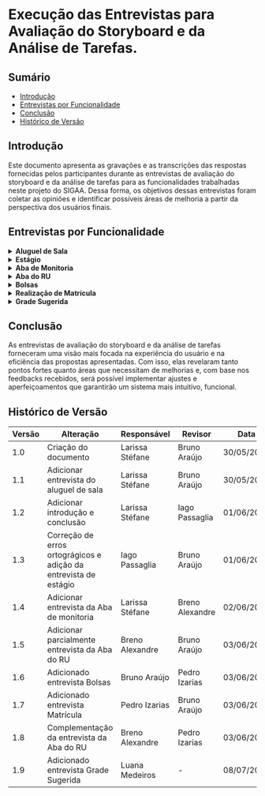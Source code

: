 # Execução das Entrevistas para Avaliação do Storyboard e da Análise de Tarefas.

## Sumário

* [Introdução](#Introdução)
* [Entrevistas por Funcionalidade](#Entrevistas-por-Funcionalidade)
* [Conclusão](#Conclusão)
* [Histórico de Versão](#Histórico-de-Versão)

## Introdução

Este documento apresenta as gravações e as transcrições das respostas fornecidas pelos participantes durante as entrevistas de avaliação do storyboard e da análise de tarefas para as funcionalidades trabalhadas neste projeto do SIGAA. Dessa forma, os objetivos dessas entrevistas foram coletar as opiniões e identificar possíveis áreas de melhoria a partir da perspectiva dos usuários finais. 

## Entrevistas por Funcionalidade

<details>
  <summary size="20"><b> Aluguel de Sala </b></summary> 
  
### Funcionalidade: Aluguel de Sala
  
Uma das funcionalidades criadas é o aluguel de sala que tem o objetivo de facilitar o processo de aluguel para os estudantes.

Para visualizar o storyboard dessa funcionalidade clique em [Storyboard](https://interacao-humano-computador.github.io/2024.1-SIGAA/#/DesignAvaliaçãoDesenvolvimento/Nível1/Storyboard/Storyboards[s](url))

Com base nisso, a avaliação do storyboard e da análise de tarefas para o aluguel de sala pode ser visualizado no vídeo 1:

<center> 

**Vídeo 1:** Entrevista Avaliação sobre a funcionalidade Aluguel de sala.

<iframe width="700" height="600" src="https://www.youtube.com/embed/Ju3S8haCitM" title="AValiação do Storyboard e Análise de tarefas - Funcionalidade: Aluguel de sala." frameborder="0" allow="accelerometer; autoplay; clipboard-write; encrypted-media; gyroscope; picture-in-picture; web-share" referrerpolicy="strict-origin-when-cross-origin" allowfullscreen></iframe>

**Autora:** [Larissa Stéfane](https://github.com/SkywalkerSupreme)

</center>

Caso o vídeo acima não funcione, utilize o [link](https://www.youtube.com/watch?v=Ju3S8haCitM)

Termo de consentimento do participante João Pedro em [Termo João Pedro](DesignAvaliaçãoDesenvolvimento/Nível1/Entrevistas_Avaliacao/termos/joaoPedro.md)
### Perguntas Respondidas Durante a Entrevista

<details>
  <summary size="20"><b> Questionário de Pré-Avaliação </b></summary> 

**1. Dados Demográficos**:
-  **Nome completo**: João Pedro Santiago Garcia
-  **Idade**: 25 anos
-  **Gênero**: Masculino
-   **Curso ou área de Estudo/Trabalho**: Engenharia Aeroespacial no oitavo semestre.
  
**2. Com que frequência você usa computadores ou dispositivos móveis?**

- Diariamente.

**3.Qual o seu nível de familiaridade com o uso de software acadêmico, em geral?**

- Nível baixo.

**4.Como você classifica suas habilidades gerais com tecnologia?**

- Média

**5.Você costuma buscar ajuda ou tutoriais quando encontra dificuldades tecnológicas?**

- Sim.

**6.Qual é o seu principal objetivo ao usar sistemas acadêmicos?**

- No geral, facilitar a realização de alguns procedimentos.

  </details>

<details>
  <summary size="20"><b> Questionário sobre o Storyboard </b></summary> 

### Observações durante a leitura do storyboard:

  Gostou da ideia da funcionalidade, pois facilita a vida do usuário, pois ele não precisa se locomover para realizar o aluguel. Assim, consegue fazer tudo de modo remoto.

### Questionário de avaliação Storyboard

**1. O que você achou do storyboard apresentado? Houve algum elemento que se destacou positiva ou negativamente?**
- Ele gostou da ideia geral e da elaboração dela.
  
**2. O storyboard foi claro e fácil de entender? Quais partes, se houver, foram confusas ou difíceis de seguir?**
- Sim, achou bem claro e não teve nenhuma parte que achou confusa.
  
**3. Você acha que o storyboard reflete bem as necessidades e as expectativas dos usuários? Por quê?**
- Sim, porque, para os estudantes que moram longe, é bem mais prático fazer o aluguel de sala online e precisar só de deslocar uma vez, que é para o evento, do que ter que se deslocar duas vezes, a primeira para alugar a sala em certo dia e outra para ir, necessariamente, para o evento.

**4. Você acha que a solução apresentada no storyboard é relevante e eficaz para o problema mostrado? Por quê?**
- Sim, acredita que será bem funcional baseando-se no contexto do storyboard.

**5. De que maneira você acha que a solução apresentada no storyboard poderia impactar a vida dos usuários?**
- Facilita tanto para quem quer alugar a sala quanto para quem cuida desse processo, porque, por exemplo, se um conjunto de pessoas desejar alugar uma sala ao mesmo tempo, é formada uma fila que fica cansativa tanto para o servidor técnico que organiza as salas quanto para quem deseja alugar. Além disso, facilita o próprio processo de reserva de aluguel de salas.

</details>

<details>
  <summary size="20"><b> Questionário sobre a análise de tarefas </b></summary> 

### Observações durante avaliação da análise de tarefas: 

Em selecionar o horário, para deixar mais organizado, o usuário seleciona entre as opções, ou seja, não é o usuário que define o horário, mas o sistema que dá as opções. 

### Questionário de Avaliação Análise de tarefas

**1. A análise de tarefas foi fácil de seguir? Houve alguma etapa que você achou particularmente complicada ou mal explicada?**
- Ele achou a análise de tarefas bem tranquila e com um fluxo fácil de ser entendido.
  
**2. A sequência das tarefas fez sentido para você? Alguma etapa pareceu fora de ordem ou confusa?**
- Ele acredita que a sequência das tarefas fazem sentido e em uma ordem correta e esperada.

**3. Você acha que as tarefas analisadas são relevantes para o contexto do sistema acadêmico? Por quê?**
- Ele acredita que sim, pois envolve a parte burocrática essencial para um sistema acadêmico e ajuda na organização. 

**4. As tarefas apresentadas na análise foram consistentes entre si e com o resto do sistema? Alguma tarefa pareceu destoar do fluxo geral?**
- Ele falou que sim, pois o formato das tarefas para utilizar a funcionalidade segue a mesma dinâmica que os outros sistemas acadêmicos que ele utiliza.

**5. Você acha que as tarefas precisam ser mais fáceis de executar na prática? Quais tarefas poderiam ser simplificadas?**
- Ele acredita que o formulário pode ser simplificado, pois a pessoa que entra na sua conta, então, qualquer tarefa que ela realizar já vai ter os seus dados vinculados automaticamente. Então, pode ser que uma parte do formulário seja desnecessária.
- Por exemplo, o ideal seria só para colher informações sobre o motivo do aluguel.

**6. Quais são as principais dificuldades que os usuários enfrentam ao executar as tarefas propostas?**
- Para ele, a questão do horário e data deveriam ser simples, pois é algo que ele encontra dificuldades em outros sistemas.

**7. As tarefas são intuitivas e fáceis de entender?**
- Ele acredita que sim.

**8. Existem etapas desnecessárias ou confusas no fluxo das tarefas?**
- Para ele, a única parte que é parcialmente desnecessária é o formulário.

**9. Os objetivos dos usuários são alcançados de maneira eficiente?**
- Ele acredita que sim.

**10. Existem discrepâncias entre o que os usuários esperam e o que realmente ocorre durante a execução das tarefas?**
- Não, ele acredita que está bem coerente com o que é esperado.

</details>

<details>
  <summary size="20"><b> Questionário de avaliação conforme os objetivos </b></summary> 

**1. O quanto eles são motivados a explorar as novas funcionalidades?**
- Ele utilizaria o aluguel de salas para realizar reuniões e estudos em grupo.

**2. Quais são os pontos fortes e fracos do sistema, na opinião dos usuários**
- Ele não possui opinião sobre os pontos fortes e fracos além dos que comentou anteriormente.

**3. Quais objetivos dos usuários podem ser alcançados através do sistema? E quais não podem? Quais necessidades e desejos foram ou não atendidos?**
- Ele acredita que sim, no formato em que o storyboard e a análise de tarefas foram apresentados, é possível deduzir que os objetivos e necessidades dos usuários serão atendidos com eficiência.

**4. A tecnologia disponível pode oferecer maneiras mais interessantes ou eficientes de os usuários atingirem seus objetivos?**
- Ele não conseguiu dar uma resposta para isso, pois observou que para ter mais conclusões seria necessário observar essa funcionalidade de aluguel de sala funcionando no sistema. No entanto, a princípio, acredita que está ótimo.

 </details>

<details>
  <summary size="20"><b> Questionário de de pós-avaliação </b></summary> 

**1. Como você descreveria sua satisfação geral com a experiência de uso observada?**
- Ele gostou bastante de como foi apresentado e da dinâmica da entrevista.

**2. Quais aspectos você achou mais intuitivos e quais menos intuitivos?**
- Ele achou tudo bem intuitivo, mas recomenda focar mais no horário para deixá-lo mais intuitivo e menos propenso a erros.

**3. As funcionalidades e o fluxo de trabalho apresentados atenderam às suas expectativas iniciais? Por favor, explique sua resposta.**
- Sim, atendeu às expectativas dele.
   
  </details>

 </details>






<details>
  <summary size="20"><b> Estágio </b></summary> 
  
### Funcionalidade: Pré-cadastro de estágio

Para visualizar o storyboard dessa funcionalidade clique em [Storyboard](https://interacao-humano-computador.github.io/2024.1-SIGAA/#/DesignAvaliaçãoDesenvolvimento/Nível1/Storyboard/Storyboards)

Para visualizar a análise de tarefas dessa funcionalidade clique em [Análise de Tarefas](https://interacao-humano-computador.github.io/2024.1-SIGAA/#/Requisitos1/AnaliseTarefas/Estagio/estagioHierarquica)

Com base nisso, a avaliação do storyboard e da análise de tarefas para o pré-cadastro de estágios pode ser visualizado no vídeo 1:

**Vídeo 1:** Entrevista Avaliação sobre a funcionalidade Aluguel de sala.

<iframe width="700" height="600" src="https://www.youtube.com/watch?v=yuGTIJrQU8g" title="AValiação do Storyboard e Análise de tarefas - Funcionalidade: Pré-cadastro de estágioo." frameborder="0" allow="accelerometer; autoplay; clipboard-write; encrypted-media; gyroscope; picture-in-picture; web-share" referrerpolicy="strict-origin-when-cross-origin" allowfullscreen></iframe>

**Autor:** [Iago Passaglia](https://github.com/Paxxaglia)

Caso o vídeo acima não funcione, utilize o [link](https://www.youtube.com/watch?v=yuGTIJrQU8g)

### Perguntas Respondidas Durante a Entrevista

<details>
  <summary size="20"><b> Questionário de Pré-Avaliação </b></summary> 

**1. Dados Demográficos**:
-  **Nome completo**: Ana Caroline Porto
-  **Idade**: 20 anos
-  **Gênero**: Feminino
-   **Curso ou área de Estudo/Trabalho**: Nutrição, quinto semestre.
  
**2. Com que frequência você usa computadores ou dispositivos móveis?**

- Diariamente.

**3.Qual o seu nível de familiaridade com o uso de software acadêmico, em geral?**

- Nível médio.

**4.Como você classifica suas habilidades gerais com tecnologia?**

- Boa/Alta

**5.Você costuma buscar ajuda ou tutoriais quando encontra dificuldades tecnológicas?**

- Sim.

**6.Qual é o seu principal objetivo ao usar sistemas acadêmicos?**

- Resolver assuntos relacionados a faculdade com mais praticidade.

  </details>

<details>
  <summary size="20"><b> Questionário sobre o Storyboard </b></summary> 

### Questionário de avaliação Storyboard

**1. O que você achou do storyboard apresentado? Houve algum elemento que se destacou positiva ou negativamente?**
- Gostou do storyboard mas adicionaria o processo de como ela chegou no site do sigaa para preencher o formulário 
  
**2. O storyboard foi claro e fácil de entender? Quais partes, se houver, foram confusas ou difíceis de seguir?**
- Sim, achou claro no geral, apenas a parte de como ela chegou no processo foi confusa.
  
**3. Você acha que o storyboard reflete bem as necessidades e as expectativas dos usuários? Por quê?**
- Segundo a estudante, as necessidades foram refletidas. Já as expectativas não, pois o estudante espera conseguir resolver todas as etapas do processo de forma online, o que não é o caso.

**4. Você acha que a solução apresentada no storyboard é relevante e eficaz para o problema mostrado? Por quê?**
- Sim.

**5. De que maneira você acha que a solução apresentada no storyboard poderia impactar a vida dos usuários?**
- Acredita que a solução impacta na vida do usuário pois traz mais praticidade para o dia a dia e para resolver problemas de forma online.

</details>

<details>
  <summary size="20"><b> Questionário sobre a análise de tarefas </b></summary> 

### Questionário de Avaliação Análise de tarefas

**1. A análise de tarefas foi fácil de seguir? Houve alguma etapa que você achou particularmente complicada ou mal explicada?**
- Ela acha que sim e que as etapas estão bem estabelecidas.
  
**2. A sequência das tarefas fez sentido para você? Alguma etapa pareceu fora de ordem ou confusa?**
- Ele acredita que a sequência das tarefas fazem sentido e em uma ordem correta e esperada.

**3. Você acha que as tarefas analisadas são relevantes para o contexto do sistema acadêmico? Por quê?**
- Acredita que esteja bem organizada e não me pareceu confusa em nenhuma das etapas

**4. As tarefas apresentadas na análise foram consistentes entre si e com o resto do sistema? Alguma tarefa pareceu destoar do fluxo geral?**
- Sim, foram consistentes. As tarefas parecem de acordo com o fluxo geral.

**5. Você acha que as tarefas precisam ser mais fáceis de executar na prática? Quais tarefas poderiam ser simplificadas?**
- A usuária alega que todo o processo poderia ser online, e não apenas parte dele, como é mostrado.

**6. Quais são as principais dificuldades que os usuários enfrentam ao executar as tarefas propostas?**
- Ana Caroline ressaltou que a falta de instruções ou tutoriais pode ser uma dificuldade que os usuários podem enfrentar eventualmente.

**7. As tarefas são intuitivas e fáceis de entender?**
- Sim.

**8. Existem etapas desnecessárias ou confusas no fluxo das tarefas?**
- Acredita que todas as etapas são necessárias para o processo.

**9. Os objetivos dos usuários são alcançados de maneira eficiente?**
- Ela acredita que sim.

**10. Existem discrepâncias entre o que os usuários esperam e o que realmente ocorre durante a execução das tarefas?**
- Acredita que não, mas enfatiza que a parte do convênio dentro do sistema deve ter informações sobre o que se trata. Ja que nem todos os usuários podem entender com facilidade.


</details>

<details>
  <summary size="20"><b> Questionário de avaliação conforme os objetivos </b></summary> 

**1. Quais são os pontos fortes e fracos do sistema, na opinião dos usuários**
- Pontos fortes: o aluno pode resolver a maior parte das pêndencia online.
- Pontos fracos: Algumas partes do processo devem ser feitas fora do sistema.

**2. Quais objetivos dos usuários podem ser alcançados através do sistema? E quais não podem? Quais necessidades e desejos foram ou não atendidos?**
- Conforme foram apresentados, a usuária concordou que o unico objetivo que não pode ser alcançado na tarefa é a questão de integrar todos os processos do estágio no sistema.

**3. A tecnologia disponível pode oferecer maneiras mais interessantes ou eficientes de os usuários atingirem seus objetivos?**
- sim, integrando o formulário de termo de compromisso com a empresa contratante.

 </details>

<details>
  <summary size="20"><b> Questionário de de pós-avaliação </b></summary> 

**1. Como você descreveria sua satisfação geral com a experiência de uso observada?**
- Satisfeita.

**2. Quais aspectos você achou mais intuitivos e quais menos intuitivos?**
- A parte de selecionar o convnio fora do formulário é a menos intuitiva e a parte mais instuitiva é poder efetuar o processo de forma online.
  
**3. As funcionalidades e o fluxo de trabalho apresentados atenderam às suas expectativas iniciais? Por favor, explique sua resposta.**
- Acredita que sim.
   
  </details>

 </details>



<details>
  <summary size="20"><b> Aba de Monitoria </b></summary> 
  
### Funcionalidade: Aba de monitoria

Uma das funcionalidades criadas é a aba de monitoria que tem o objetivo realizar os processos referentes à monitorias e facilitar a vida dos envolvidos.

Para visualizar o storyboard dessa funcionalidade clique em [Storyboard](DesignAvaliaçãoDesenvolvimento/Nível1/Storyboard/Storyboards).

Com base nisso, a avaliação do storyboard e da análise de tarefas para a aba de monitoria pode ser visualizadoa no vídeo 3:

<center> 

**Vídeo 3:** Entrevista Avaliação sobre a funcionalidade Aba de Monitoria.

<iframe width="700" height="450" src="https://www.youtube.com/embed/gzTPaBgR5Fg" title="Avaliação do Storyboard e da Análise de Tarefas - Funcionalidade: Aba de Monitoria" frameborder="0" allow="accelerometer; autoplay; clipboard-write; encrypted-media; gyroscope; picture-in-picture; web-share" referrerpolicy="strict-origin-when-cross-origin" allowfullscreen></iframe>

**Autora:** [Larissa Stéfane](https://github.com/SkywalkerSupreme)

</center>

Caso o vídeo acima não funcione, utilize o [link](https://youtu.be/gzTPaBgR5Fg).

Termo de consentimento do participante Leonardo Machado em [Termo Leonardo](DesignAvaliaçãoDesenvolvimento/Nível1/Entrevistas_Avaliacao/termos/Leonardo.md).


### Perguntas Respondidas Durante a Entrevista

<details>

<summary size="20"><b> Questionário de Pré-Avaliação </b></summary>


**1. Dados Demográficos**:

- **Nome completo**: Leonardo Gonçalves Machado
- **Idade**: 21 anos.
- **Gênero**: Masculino
- **Curso ou área de Estudo/Trabalho**: Engenharia de Software no 7 semestre.


**2. Com que frequência você usa computadores ou dispositivos móveis?**

- Todo dia.

**3.Qual o seu nível de familiaridade com o uso de software acadêmico, em geral?**

- Bastante/Alto.

**4.Como você classifica suas habilidades gerais com tecnologia?**

- Boa

**5.Você costuma buscar ajuda ou tutoriais quando encontra dificuldades tecnológicas?**

- Sim

**6.Qual é o seu principal objetivo ao usar sistemas acadêmicos?**

- Ele utiliza sistemas acadêmicos para realizar processos acadêmicos, como realizar matrículas e para obter informações, como consultar as notas e frequências.

</details>

<details>

<summary size="20"><b> Questionário sobre o Storyboard </b></summary>

### Questionário de avaliação Storyboard

**1. O que você achou do storyboard apresentado? Houve algum elemento que se destacou positiva ou negativamente?**

- A parte positiva é que mostra os motivos de um estudante precisar da funcionalidade, ou seja, mostra a vantagem de ter essa funcionalidade no sistema.

- Não há pontos negativos observados.

**2. O storyboard foi claro e fácil de entender? Quais partes, se houver, foram confusas ou difíceis de seguir?**

- Ele achou confusa a parte em que como verifica o local da turma, se seria por campus ou por unidade.

- A turma será identificada de forma semelhante com o processo de matrícula.

**3. Você acha que o storyboard reflete bem as necessidades e as expectativas dos usuários? Por quê?**

- Sim, pois ele pontuou que foi mostrado alguns problemas enfrentados pelos monitores e pelos estudantes em geral.


**4. Você acha que a solução apresentada no storyboard é relevante e eficaz para o problema mostrado? Por quê?**

- Sim. Ele achou que mostrou bem os problemas que estudantes podem enfrentar quando querem ser monitores de uma disciplina, mas não conhecem o discente ou são muito tímidos para pedirem diretamente. Além disso, ele pontuou a questão de como a organização do monitor fica mais fácil de ser comunicada com os estudantes.

**5. De que maneira você acha que a solução apresentada no storyboard poderia impactar a vida dos usuários?**

- Para ele, reduziria o tempo gasto pelos estudantes para realizar essas tarefas, que são feitas presencialmente atualmente. Além de a funcionalidade tornar o processo mais prático em relação aos horários também, pois o monitor pode pedir monitoria a qualquer momento.

</details>

<details>

<summary size="20"><b> Questionário sobre a análise de tarefas </b></summary>

### Questionário de Avaliação Análise de tarefas

**1. A análise de tarefas foi fácil de seguir? Houve alguma etapa que você achou particularmente complicada ou mal explicada?**

- Uma parte que ele achou complicada foi em monitorar monitoria em relação à área de definir comunicação. Para ele, seria ideal tirar a parte de comunicar diretamente com outros estudantes e professores pelo SIGAA, pois isso pode deixar o monitor e os estudantes confusos em relação a qual meio de comunicação utilizar.

**2. A sequência das tarefas fez sentido para você? Alguma etapa pareceu fora de ordem ou confusa?**

- Para ele, a sequência fez sentido.

**3. Você acha que as tarefas analisadas são relevantes para o contexto do sistema acadêmico? Por quê?**

- Sim, pois, torna formal algo que é informal, o que, consequentemente, melhora a organização.

**4. As tarefas apresentadas na análise foram consistentes entre si e com o resto do sistema? Alguma tarefa pareceu destoar do fluxo geral?**

- Sim, ele acha que as tarefas e o fluxo estão segundo o que ele está acostumado.

**5. Você acha que as tarefas precisam ser mais fáceis de executar na prática? Quais tarefas poderiam ser simplificadas?**

- Ele acha que nível em que elas foram mostradas está bom. Considera fácil e não consegue em pensar em uma maneira de simplificar.

**6. Quais são as principais dificuldades que os usuários enfrentam ao executar as tarefas propostas?**

- Para ele, uma dificuldade seria no contato inicial, quando o estudante ainda não conhece muito bem a plataforma. Mas, para quem já está acostumado, não enfrentaria problemas.

**7. As tarefas são intuitivas e fáceis de entender?**

- Sim

**8. Existem etapas desnecessárias ou confusas no fluxo das tarefas?**

- Sim, em relação ao formato de comunicação.

**9. Os objetivos dos usuários são alcançados de maneira eficiente?**

- Sim.

**10. Existem discrepâncias entre o que os usuários esperam e o que realmente ocorre durante a execução das tarefas?**

- Não, ele falou que está conforme o esperado.

</details>

<details>

<summary size="20"><b> Questionário de avaliação conforme os objetivos </b></summary>

**1. O quanto eles são motivados a explorar as novas funcionalidades?**

- Depende da intenção como usuário. Por exemplo, se for um estudante que deseja ser monitor e gosta, então a motivação é alta. Entretanto, se for para alguém que não tem interesse em monitoria, então é baixa.

- Entretanto, a aparte de avaliar um monitor seria utilizada por todos os estudantes, pois todos vão ter contato com algum monitor em algum momento da sua vida acadêmica. Então, neste caso, seria alta.

**2. Quais são os pontos fortes e fracos do sistema, na opinião dos usuários**

- Ponto forte é diminuir a burocracia e facilitar o contato com professores. Além disso, também ajuda os monitores a serem menos ociosos.

**3. Quais objetivos dos usuários podem ser alcançados através do sistema? E quais não podem? Quais necessidades e desejos foram ou não atendidos?**

- Pode suprir a necessidade dos monitores em relação ao pedido de monitoria e a sua organização.

**4. A tecnologia disponível pode oferecer maneiras mais interessantes ou eficientes de os usuários atingirem seus objetivos?**

- Melhorar a parte de comunicação, ou seja, retirar a aba especifica de comunicação entre professores e estudantes no SIGAA e deixar como algo que o monitor pode escolher.

</details>



<details>

<summary size="20"><b> Questionário de pós-avaliação </b></summary>

**1. Como você descreveria sua satisfação geral com a experiência de uso observada?**

- Ele afirma estar satisfeito.

**2. Quais aspectos você achou mais intuitivos e quais menos intuitivos?**

- A parte mais intuitiva foi a parte de submeter a monitoria e a menos foi a definição da comunicação na parte de monitorar monitoria

**3. As funcionalidades e o fluxo de trabalho apresentados atenderam às suas expectativas iniciais? Por favor, explique sua resposta.**

- Sim, mas recomenda seguir as recomendações que ele deu nas questões anteriores.

</details>

</details>





<details>
  <summary size="20"><b> Aba do RU </b></summary> 
<br>
  
<b><font size="+2"> Funcionalidade: Aba do RU</font></b>

Uma das funcionalidades criadas é a aba do Restaurante Universitário que tem o objetivo de facilitar processos que antes eram apenas feitos presencialmente.

Para visualizar o storyboard dessa funcionalidade clique em [Storyboard](DesignAvaliaçãoDesenvolvimento/Nível1/Storyboard/Storyboards).

Com base nisso, as avaliações do storyboard e da análise de tarefas para a aba do RU podem ser visualizadas no vídeo 4:

<center> 

**Vídeo 4:** Entrevista Avaliação sobre a funcionalidade Aba do RU.

<iframe width="700" height="800" src="https://www.youtube-nocookie.com/embed/ePtlMwfc-oE?si=cdgHjCQFhsIf_elO" title="Avaliação do Storyboard e da Análise de Tarefas - Funcionalidade: Aba do RU" frameborder="0" allow="accelerometer; autoplay; clipboard-write; encrypted-media; gyroscope; picture-in-picture; web-share" referrerpolicy="strict-origin-when-cross-origin" allowfullscreen></iframe>

<b> Autor: </b> <a href="https://github.com/brenoalexandre0"> Breno Alexandre </a>

</center>

Caso o vídeo acima não funcione, utilize o [link](https://youtu.be/ePtlMwfc-oE).

O participante consentiu com os termos de consentimento em vídeo.


### Perguntas Respondidas Durante a Entrevista

<details>

<summary size="20"><b> Questionário de Pré-Avaliação </b></summary>


**1. Dados Demográficos**:

- **Nome completo**: Limírio Correia Guimarães
- **Idade**: 22 anos.
- **Gênero**: Masculino
- **Curso ou área de Estudo/Trabalho**: Oitavo semestre de Engenharia de Software.


**2. Com que frequência você usa computadores ou dispositivos móveis?**

- Todos os dias.

**3.Qual o seu nível de familiaridade com o uso de software acadêmico, em geral?**

- Bem proficiente.

**4.Como você classifica suas habilidades gerais com tecnologia?**

- Nível alto.

**5.Você costuma buscar ajuda ou tutoriais quando encontra dificuldades tecnológicas?**

- Sim.

**6.Qual é o seu principal objetivo ao usar sistemas acadêmicos?**

- Ele utiliza sistemas acadêmicos para realizar processos acadêmicos, como realizar matrículas e para obter informações, como consultar as notas e frequências.

</details>

<details>
  <summary size="20"><b> Questionário sobre o Storyboard </b></summary> 

### Observações durante a leitura do storyboard:

Leu rápidamente sem problemas.

### Questionário de avaliação Storyboard

**1. O que você achou do storyboard apresentado? Houve algum elemento que se destacou positiva ou negativamente?**
- Ele achou ele bem feito e considerou os objetivos claros.
  
**2. O storyboard foi claro e fácil de entender? Quais partes, se houver, foram confusas ou difíceis de seguir?**
- Considerou  que o storyboard tem uma qualidade linear.
  
**3. Você acha que o storyboard reflete bem as necessidades e as expectativas dos usuários? Por quê?**
- Sim, porque, como usuário, ele pode sentir que um usuário agiria do mesmo jeito representado no storyboard.

**4. Você acha que a solução apresentada no storyboard é relevante e eficaz para o problema mostrado? Por quê?**
- Sim, acredita que os passos são interessantes a serem seguidos.

**5. De que maneira você acha que a solução apresentada no storyboard poderia impactar a vida dos usuários?**
- Facilita por poder ser remoto.
- Poupa tempo.

</details>

<details>
  <summary size="20"><b> Questionário sobre a análise de tarefas </b></summary> 

### Observações durante avaliação da análise de tarefas: 

Achou um pouco complicado ler e entender o HTA de forma geral à primeira vista.

### Questionário de Avaliação Análise de tarefas

**1. A análise de tarefas foi fácil de seguir? Houve alguma etapa que você achou particularmente complicada ou mal explicada?**
- Sim, com exceção da tarefa de Recarga de Créditos, por ser muito extensa.
  
**2. A sequência das tarefas fez sentido para você? Alguma etapa pareceu fora de ordem ou confusa?**
- Achou bem coerente no geral.
- Na tarefa de Recarga de Créditos, os itens 3.1 e 3.1.1 parecem redundantes na visão do usuário.

**3. Você acha que as tarefas analisadas são relevantes para o contexto do sistema acadêmico? Por quê?**
- Sim, ele concorda. Ele acha importante ter essa parte no sistema acadêmico pois o RU é integrado na universidade.

**4. As tarefas apresentadas na análise foram consistentes entre si e com o resto do sistema? Alguma tarefa pareceu destoar do fluxo geral?**
- Foram coerentes na visão dele.
- Considerou a tarefa de Pesquisa de Satisfação desnecessária pro sistema, pois apenas a empresa responsável pelo restaurante devia se preocupar com isso.

**5. Você acha que as tarefas precisam ser mais fáceis de executar na prática? Quais tarefas poderiam ser simplificadas?**
- Ele considerou as tarefas simples.
- Na tarefa de Recarga de Créditos, dentro da opção de PIX como pagamento, o item 1.3.1.1 foi considerado redundante na visão dele.

**6. Quais são as principais dificuldades que os usuários enfrentam ao executar as tarefas propostas?**
- Não conseguiu apontar nenhuma dificuldade.

**7. As tarefas são intuitivas e fáceis de entender?**
- Ele considerou que sim.

**8. Existem etapas desnecessárias ou confusas no fluxo das tarefas?**
- Nada além do que foi dito anteriormente.

**9. Os objetivos dos usuários são alcançados de maneira eficiente?**
- Ele achou que sim.
- Na tarefa de Recarga de Créditos, dentro da opção de PIX como pagamento, poderia ter uma opção de copiar a chave PIX.

**10. Existem discrepâncias entre o que os usuários esperam e o que realmente ocorre durante a execução das tarefas?**
- Ele achou todo o sistema coerente.

</details>

<details>
  <summary size="20"><b> Questionário de avaliação conforme os objetivos </b></summary> 

**1. O quanto eles são motivados a explorar as novas funcionalidades?**
- Considerou sendo mais por necessidade, e na tarefa de Pesquisa de Satisfação a maior motivação seria para fazer elogios/reclamações.

**2. Quais são os pontos fortes e fracos do sistema, na opinião dos usuários**
- Maior ponto forte é poder fazer as tarefas de forma online. Sem considerações negativas.

**3. Quais objetivos dos usuários podem ser alcançados através do sistema? E quais não podem? Quais necessidades e desejos foram ou não atendidos?**
- Ele considerou que os objetivos básicos podem ser alcançados. Sugeriu uma funcionalidade de sugestões de cardápio.

**4. A tecnologia disponível pode oferecer maneiras mais interessantes ou eficientes de os usuários atingirem seus objetivos?**
- Na opinião dele, não. Pois considerou tudo bem coeso

</details>

<details>
  <summary size="20"><b> Questionário de de pós-avaliação </b></summary> 

**1. Como você descreveria sua satisfação geral com a experiência de uso observada?**
- Achou tranquilo e compreensível como usuário.

**2. Quais aspectos você achou mais intuitivos e quais menos intuitivos?**
- Achou tudo bem linear.

**3. As funcionalidades e o fluxo de trabalho apresentados atenderam às suas expectativas iniciais? Por favor, explique sua resposta.**
- Sim, ele considerou que corresponde sim.
   
  </details>

</details>







<details>
<summary size="20"><b> Bolsas </b></summary>
<br>
<b><font size="+2"> Funcionalidade: Solicitação de Bolsas</font></b>

Uma das funcionalidades criadas é a solicitação de bolsas, que tem o objetivo de facilitar a solicitação de diversas bolsas oferecidas pela UnB.

Para visualizar o storyboard dessa funcionalidade clique em [Storyboard](DesignAvaliaçãoDesenvolvimento/Nível1/Storyboard/Storyboards).

Com base nisso, as avaliações do storyboard e da análise de tarefas para a solicitação de bolsas podem ser visualizadas no vídeo 4:

<center> 

**Vídeo 5:** Entrevista Avaliação sobre a funcionalidade Solicitação de Bolsas.

<iframe width="700" height="450" src="" title="Avaliação do Storyboard e da Análise de Tarefas - Funcionalidade: Solicitação de Bolsas" frameborder="0" allow="accelerometer; autoplay; clipboard-write; encrypted-media; gyroscope; picture-in-picture; web-share" referrerpolicy="strict-origin-when-cross-origin" allowfullscreen></iframe>

<b> Autor: </b> <a href="https://github.com/brunocva"> Bruno Araújo </a>

</center>

Caso o vídeo acima não funcione, utilize o [link](https://www.youtube.com/watch?v=y_Uoi5tMh-Y).

A participante consentiu com os termos de consentimento em vídeo.

### Perguntas Respondidas Durante a Entrevista

<details>

<summary size="20"><b> Questionário de Pré-Avaliação </b></summary>

1. **Dados Demográficos**
   - **Nome:** Marcella Cristina Ferreira
   - **Idade:** 23
   - **Gênero:** Feminino
   - **Curso ou Área de Estudo/Trabalho:** Engenharia Aeroespacial

2. **Com que frequência você usa computadores ou dispositivos móveis?**
   - [X] Diariamente
   - [ ] Semanalmente
   - [ ] Raramente
   - **Anotação:**

3. **Qual o seu nível de familiaridade com o uso de software acadêmico em geral?**
   - [ ] Alto
   - [X] Médio
   - [ ] Baixo
   - [ ] Nenhum
   - **Anotação:**

4. **Como você classificaria suas habilidades gerais com a tecnologia?**
   - Mediano

5. **Você costuma buscar ajuda ou tutoriais quando encontra dificuldades tecnológicas?**
   - [ ] Sempre
   - [ ] Frequentemente
   - [X] Ocasionalmente
   - [ ] Nunca

6. **Qual é o principal objetivo ao usar sistemas acadêmicos como o que vamos avaliar?**
   - **Resposta:** Obter informações

</details>

<details>
<summary size="20"><b> Perguntas sobre o Storyboard </b></summary>

**O que você achou do storyboard apresentado? Houve algum elemento que se destacou positivamente ou negativamente?**
- A linguagem acessível.

**1. O storyboard foi claro e fácil de entender? Quais partes, se houver, foram confusas ou difíceis de seguir?**
- A linguagem, apesar de ser acessível, poderia ser mais objetiva.

**2. Você acha que o storyboard reflete bem as necessidades e as expectativas dos usuários? Por quê?**
- Ele reflete alguém que tem acesso fácil ao computador, mas poderia ser mais explícito sobre a possibilidade de uso em casa ou outros lugares.

**3. Você acha que a solução apresentada no storyboard é relevante e eficaz para o problema mostrado? Por quê?**
- É relevante, mas considerando que o SIGAA é um site um pouco complicado de acessar, quem é inexperiente tem dificuldade.

**4. De que maneira você acha que a solução apresentada no storyboard poderia impactar a vida dos usuários?**
- Facilitaria a encontrar informações não só sobre bolsas, mas também sobre outros assuntos, como estágio.

</details>

<details>
<summary size="20"><b> Questionário Avaliação Análise de Tarefas </b></summary>

**1. A análise de tarefas foi fácil de seguir? Houve alguma etapa que você achou particularmente complicada ou mal explicada?**
- É fácil de seguir.

**2. A sequência das tarefas fez sentido para você? Alguma etapa pareceu fora de ordem ou confusa?**
- Não, foi bem simples.

**3. Você acha que as tarefas analisadas são relevantes para o contexto do sistema acadêmico? Por quê?**
- A maioria é relevante, mas algumas parecem não ser.

**4. As tarefas apresentadas na análise foram consistentes entre si e com o resto do sistema? Alguma tarefa pareceu destoar do fluxo geral?**
- Elas se conectam bem.

**5. Você acha que as tarefas precisam ser mais fáceis de executar na prática? Quais tarefas poderiam ser simplificadas?**
- A parte direita está simplificada, a do esquerdo está boa.

**6. Quais são as principais dificuldades que os usuários enfrentam ao executar as tarefas propostas?**
- O maior problema é na interface.

**7. As tarefas são intuitivas e fáceis de entender?**
- São intuitivas e fáceis de entender.

**8. Existem etapas desnecessárias ou confusas no fluxo das tarefas?**
- Ler informações e confirmar dados parece óbvio.

**9. Os objetivos dos usuários são alcançados de maneira eficiente?**
- Sim.

**10. Existem discrepâncias entre o que os usuários esperam e o que realmente ocorre durante a execução das tarefas?**
- O fluxo é bem simplificado.

</details>

<details>
<summary size="20"><b> Questionário de Avaliação conforme os Objetivos </b></summary>

**1. O quanto eles são motivados a explorar as novas funcionalidades?**
- Eles podem ser incentivados na hora de procurar as funções e investigá-las.

**2. Quais são os pontos fortes e fracos do sistema, na opinião dos usuários?**
- O ponto forte é a objetividade, mas o fluxograma está simples.

**3. Quais objetivos dos usuários podem ser alcançados através do sistema? E quais não podem? Quais necessidades e desejos foram ou não atendidos?**
- Algumas funcionalidades foram atendidas, mas outras não.

**4. A tecnologia disponível pode oferecer maneiras mais interessantes ou eficientes de os usuários atingirem seus objetivos?**
- Sim.

</details>

<details>
<summary size="20"><b> Questionário de Pós-Avaliação </b></summary>

**1. Como você descreveria sua satisfação geral com a experiência de uso observada?**
- Interessante.

**2. Quais aspectos você achou mais intuitivos e quais menos intuitivos?**
- O storyboard foi acessível e intuitivo, mas não parece tão objetivo quanto o fluxograma (hta).

**3. As funcionalidades e o fluxo de trabalho apresentados atenderam às suas expectativas iniciais? Por favor, explique sua resposta.**
- Sim.

**4. Com base na sua experiência, quais sugestões você daria para melhorar o sistema e a experiência de uso?**
- Uma linguagem mais sucinta, com mais explicações.

</details>

</details>



<details>
  <summary size="20"><b> Realização de Matrícula </b></summary> 
  
### Funcionalidade: Realização de Matrícula
  
A funcionalidade em questão, consiste em realizar a matrícula do discente em matérias durante o período permitido.

Para visualizar o storyboard dessa funcionalidade clique em [Storyboard](https://raw.githubusercontent.com/Interacao-Humano-Computador/2024.1-SIGAA/main/docs/Midia/storyboard/Matricula/WhatsApp%20Image%202024-05-21%20at%2018.49.51%20(1).jpeg)

Com base nisso, a avaliação do storyboard e da análise de tarefas para a realização de matrícula pode ser visualizado no vídeo 5:

<center> 

**Vídeo 6:** Entrevista Avaliação sobre a funcionalidade de Realizar Matrícula.

<iframe width="700" height="600" src="https://youtu.be/gQaKuZyNxx8" title="Avaliação do Storyboard e Análise de tarefas - Funcionalidade: Realizar Matrícula" frameborder="0" allow="accelerometer; autoplay; clipboard-write; encrypted-media; gyroscope; picture-in-picture; web-share" referrerpolicy="strict-origin-when-cross-origin" allowfullscreen></iframe>

**Autora:** [Pedro Izarias](https://github.com/Izarias)

</center>

Caso o vídeo acima não funcione, utilize o [link](https://youtu.be/gQaKuZyNxx8)

A participante concordou com os termos da entrevista.

### Perguntas Respondidas Durante a Entrevista

<details>
  <summary size="20"><b> Questionário de Pré-Avaliação </b></summary> 

**1. Dados Demográficos**:
-  **Nome completo**: Erika Iwakiri
-  **Idade**: 22 anos
-  **Gênero**: Feminino
-   **Curso ou área de Estudo/Trabalho**: Letras - Tradução Inglês.
  
**2. Com que frequência você usa computadores ou dispositivos móveis?**

- Diariamente.

**3.Qual o seu nível de familiaridade com o uso de software acadêmico, em geral?**

- Nível alto.

**4.Como você classifica suas habilidades gerais com tecnologia?**

- Alta (Possui facilidade).

**5.Você costuma buscar ajuda ou tutoriais quando encontra dificuldades tecnológicas?**

- Sim (Frequentemente).

**6.Qual é o seu principal objetivo ao usar sistemas acadêmicos?**

- Buscar por cursos, notas, frequencia das matérias, ementa e vagas de estágio .

  </details>

<details>
  <summary size="20"><b> Questionário sobre o Storyboard </b></summary> 

### Questionário de avaliação Storyboard

**1. O que você achou do storyboard apresentado? Houve algum elemento que se destacou positiva ou negativamente?**
- Ela acha que a funcionalidade foi bem descrita no storyboard e gostou da solução.
  
**2. O storyboard foi claro e fácil de entender? Quais partes, se houver, foram confusas ou difíceis de seguir?**
- Sim, achou bem claro e nada confuso.
  
**3. Você acha que o storyboard reflete bem as necessidades e as expectativas dos usuários? Por quê?**
- Sim, pois é um problema que pode ocorrer tranquilamente com algum aluno.

**4. Você acha que a solução apresentada no storyboard é relevante e eficaz para o problema mostrado? Por quê?**
- Sim, pois acredita que a solução mais fácil é realizar a matrícula pelo SIGAA.

**5. De que maneira você acha que a solução apresentada no storyboard poderia impactar a vida dos usuários?**
- A entrevistada acredita que é mais facil realizar a tarefa por meio de um software do que recorrer a uma pessoa que tem outros compromissos que podem atrapalhar o término da tarefa, portanto, poupa o tempo de quem deseja realizar a tarefa utilizando o Sigaa.

</details>

<details>
  <summary size="20"><b> Questionário sobre a análise de tarefas </b></summary> 

### Questionário de Avaliação Análise de tarefas

**1. A análise de tarefas foi fácil de seguir? Houve alguma etapa que você achou particularmente complicada ou mal explicada?**
- Ela achou a análise de tarefas fácil de seguir, porém com as relações entre as tarefas confusa.
  
**2. A sequência das tarefas fez sentido para você? Alguma etapa pareceu fora de ordem ou confusa?**
- Ela acredita que as etapas fazem sentido e estão em ordem.

**3. Você acha que as tarefas analisadas são relevantes para o contexto do sistema acadêmico? Por quê?**
- Sim, são bem relevantes para que o aluno saiba o que fazer em cada etapa da matrícula. 

**4. As tarefas apresentadas na análise foram consistentes entre si e com o resto do sistema? Alguma tarefa pareceu destoar do fluxo geral?**
- Sim, as tarefas são consistentes entre si e são bem parecidas com o sistema utilizado pela entrevistada.

**5. Você acha que as tarefas precisam ser mais fáceis de executar na prática? Quais tarefas poderiam ser simplificadas?**
-Ela acha que poderiam existir mais abas no menu principal, para que as abas existentes não tenham tantas opções.

**6. Quais são as principais dificuldades que os usuários enfrentam ao executar as tarefas propostas?**
- Para ela, a maior dificuldade está relacionada a queda de do sistema e não a funcionalidade em si.

**7. As tarefas são intuitivas e fáceis de entender?**
- Ela acredita que sim.

**8. Existem etapas desnecessárias ou confusas no fluxo das tarefas?**
- Para ela, existem etapas com nomes parecidos que podem confundir o usuário.

**9. Os objetivos dos usuários são alcançados de maneira eficiente?**
- Ela acredita que sim.

**10. Existem discrepâncias entre o que os usuários esperam e o que realmente ocorre durante a execução das tarefas?**
- Não.

</details>

<details>
  <summary size="20"><b> Questionário de avaliação conforme os objetivos </b></summary> 

**1. O quanto eles são motivados a explorar as novas funcionalidades?**
- Ela tem o costume de explorar novas funcionalidades sempre que tem acesso a um novo sistema.

**2. Quais são os pontos fortes e fracos do sistema, na opinião dos usuários**
- Um ponto forte seria que o portal do discente possui a maioria das fucnionalidades necessárias para o aluno e um ponto fraco seria que isso impede que os alunos fiquem sabendo de funcionalidades diferentes pertencentes a outros portais.

**3. Quais objetivos dos usuários podem ser alcançados através do sistema? E quais não podem? Quais necessidades e desejos foram ou não atendidos?**
- No sistema o usuário pode ver suas notas, frequencia, avisos da coordenação, fazer matrícula, ver o histórico, porcentagem de realização do curso e etc. Portanto as necessidades dos alunos são atendidas e outras questões poderiam ser adicionadas porém em outro portal e não no sigaa.

**4. A tecnologia disponível pode oferecer maneiras mais interessantes ou eficientes de os usuários atingirem seus objetivos?**
- A entrevistada considera que há possibilidades de melhora, porém que deve haver uma reunião com os usuários para que sejam decididos os tópicos ou funcionalidades abordadas, a fim de que seja democrático.

 </details>

<details>
  <summary size="20"><b> Questionário de de pós-avaliação </b></summary> 

**1. Como você descreveria sua satisfação geral com a experiência de uso observada?**
- Ela é satisfeita com o sistema no geral.

**2. Quais aspectos você achou mais intuitivos e quais menos intuitivos?**
- Ela achou o sistema em geral intuitivo, apenas citando o fato de existirem alguns nomes de funcionalidades parecidas que causam confusão.

**3. As funcionalidades e o fluxo de trabalho apresentados atenderam às suas expectativas iniciais? Por favor, explique sua resposta.**
- Sim, as funcionalidades atendem às expectativas.
   
  </details>

 </details>

<details>
  <summary size="20"><b> Grade Sugerida </b></summary> 
  
### Funcionalidade: Grade Sugerida
  
A funcionalidade em questão, consiste em colocar suas preferências para que o sistema gere uma grade como sugestão.

Para visualizar o storyboard dessa funcionalidade clique em [Storyboard](https://github.com/Interacao-Humano-Computador/2024.1-SIGAA/blob/main/docs/Midia/storyboard/storyluana2.jpeg) e [Storyboard](https://github.com/Interacao-Humano-Computador/2024.1-SIGAA/blob/main/docs/Midia/storyboard/storyluana1.jpeg)

Com base nisso, a avaliação do storyboard e da análise de tarefas para a realização da grade sugerida pode ser visualizado no vídeo 7:

<center> 

**Vídeo 7:** Entrevista Avaliação sobre a funcionalidade de Grade Sugerida.

<iframe width="1519" height="534" src="https://www.youtube.com/embed/CstyeMcpR68" title="Entrevista Storyboard" frameborder="0" allow="accelerometer; autoplay; clipboard-write; encrypted-media; gyroscope; picture-in-picture; web-share" referrerpolicy="strict-origin-when-cross-origin" allowfullscreen></iframe>

**Autora:** [Luana Medeiros](https://github.com/LuaMedeiros)

</center>

Caso o vídeo acima não funcione, utilize o [link](https://www.youtube.com/watch?v=CstyeMcpR68)

O participante concordou com os termos da entrevista.

### Perguntas Respondidas Durante a Entrevista

<details>
  <summary size="20"><b> Questionário de Pré-Avaliação </b></summary> 

**1. Dados Demográficos**:
-  **Nome completo**: Leonardo Ramiro
-  **Idade**: 21 anos
-  **Gênero**: Masculino
-   **Curso ou área de Estudo/Trabalho**: Engenharia de Software.
  
**2. Com que frequência você usa computadores ou dispositivos móveis?**

- Diariamente.

**3.Qual o seu nível de familiaridade com o uso de software acadêmico, em geral?**

- Nível alto.

**4.Como você classifica suas habilidades gerais com tecnologia?**

- Alta (Possui facilidade).

**5.Você costuma buscar ajuda ou tutoriais quando encontra dificuldades tecnológicas?**

- Sim (Frequentemente).

**6.Qual é o seu principal objetivo ao usar sistemas acadêmicos?**

- Buscar por cursos, notas, frequencia das matérias, ementa e vagas de estágio.

  </details>

<details>
  <summary size="20"><b> Questionário sobre o Storyboard </b></summary> 

### Questionário de avaliação Storyboard

**1. O que você achou do storyboard apresentado? Houve algum elemento que se destacou positiva ou negativamente?**
- Ele acha que a funcionalidade foi bem descrita no storyboard e gostou da solução.
  
**2. O storyboard foi claro e fácil de entender? Quais partes, se houver, foram confusas ou difíceis de seguir?**
- Sim, achou bem claro e nada confuso.
  
**3. Você acha que o storyboard reflete bem as necessidades e as expectativas dos usuários? Por quê?**
- Sim, pois é um problema que pode ocorrer tranquilamente com algum aluno.

**4. Você acha que a solução apresentada no storyboard é relevante e eficaz para o problema mostrado? Por quê?**
- Sim, pois acredita que a solução facilita a vida dos alunos.

**5. De que maneira você acha que a solução apresentada no storyboard poderia impactar a vida dos usuários?**
- O entrevistado acredita que é uma funcionalidade que facilitará a vida dos alunos, e que será muito útil.

</details>

<details>
  <summary size="20"><b> Questionário de de pós-avaliação </b></summary> 

**1. Como você descreveria sua satisfação geral com a experiência de uso observada?**
- Ele ficou satisfeito com o sistema no geral.

**2. Quais aspectos você achou mais intuitivos e quais menos intuitivos?**
- Ele achou o sistema em geral intuitivo.

**3. As funcionalidades e o fluxo de trabalho apresentados atenderam às suas expectativas iniciais? Por favor, explique sua resposta.**
- Sim, as funcionalidades atendem às expectativas.
   
  </details>

 </details>

## Conclusão

As entrevistas de avaliação do storyboard e da análise de tarefas forneceram uma visão mais focada na experiência do usuário e na eficiência das propostas apresentadas. Com isso, elas revelaram tanto pontos fortes quanto áreas que necessitam de melhorias e, com base nos feedbacks recebidos, será possível implementar ajustes e aperfeiçoamentos que garantirão um sistema mais intuitivo, funcional.


## Histórico de Versão
| Versão | Alteração                                                        | Responsável     | Revisor         | Data       |
| ------ | ---------------------------------------------------------------- | --------------- | --------------- | ---------- |
| 1.0    | Criação do documento                                             | Larissa Stéfane | Bruno Araújo    | 30/05/2024 |
| 1.1    | Adicionar entrevista do aluguel de sala                          | Larissa Stéfane | Bruno Araújo    | 30/05/2024 |
| 1.2    | Adicionar introdução e conclusão                                 | Larissa Stéfane | Iago Passaglia  | 01/06/2024 |
| 1.3    | Correção de erros ortográgicos e adição da entrevista de estágio | Iago Passaglia  | Bruno Araújo    | 01/06/2024 |
| 1.4    | Adicionar entrevista da Aba de monitoria                         | Larissa Stéfane | Breno Alexandre | 02/06/2024 |
| 1.5    | Adicionar parcialmente entrevista da Aba do RU                   | Breno Alexandre | Bruno Araújo    | 03/06/2024 |
| 1.6    | Adicionado entrevista Bolsas                                     | Bruno Araújo    | Pedro Izarias   | 03/06/2024 |
| 1.7    | Adicionado entrevista Matrícula                                  | Pedro Izarias   | Bruno Araújo    | 03/06/2024 |
| 1.8    | Complementação da entrevista da Aba do RU                        | Breno Alexandre | Pedro Izarias   | 03/06/2024 |
| 1.9    | Adicionado entrevista Grade Sugerida                             | Luana Medeiros  | -               | 08/07/2024 |

